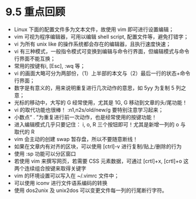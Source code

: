 # 9.5 重点回顾

-   Linux 下面的配置文件多为文本文件，故使用 vim 即可进行设置编辑；
-   vim 可视为程序编辑器，可用以编辑 shell script, 配置文件等，避免打错字；
-   vi 为所有 unix like 的操作系统都会存在的编辑器，且执行速度快速；
-   vi 有三种模式，一般指令模式可变换到编辑与命令行界面，但编辑模式与命令行界面不能互换；
-   常用的按键有i, \[Esc\], :wq 等；
-   vi 的画面大略可分为两部份，（1）上半部的本文与（2）最后一行的状态+命令行界面；
-   数字是有意义的，用来说明重复进行几次动作的意思，如 5yy 为复制 5 列之意；
-   光标的移动中，大写的 G 经常使用，尤其是 1G, G 移动到文章的头/尾功能！
-   vi 的取代功能也很棒！ :n1,n2s/old/new/g 要特别注意学习起来；
-   小数点“ . ”为重复进行前一次动作，也是经常使用的按键功能！
-   进入编辑模式几乎只要记住： i, o, R 三个按钮即可！尤其是新增一列的 o 与取代的 R
-   vim 会主动的创建 swap 暂存盘，所以不要随意断线！
-   如果在文章内有对齐的区块，可以使用 \[ctrl\]-v 进行复制/贴上/删除的行为
-   使用 :sp 功能可以分区窗口
-   若使用 vim 来撰写网页，若需要 CSS 元素数据，可通过 \[crtl\]+x, \[crtl\]+o 这两个连续组合按键来取得关键字
-   vim 的环境设置可以写入在 \~/.vimrc 文件中；
-   可以使用 iconv 进行文件语系编码的转换
-   使用 dos2unix 及 unix2dos 可以变更文件每一列的行尾断行字符。